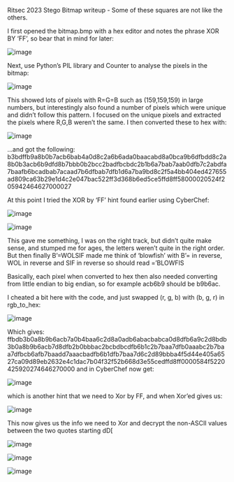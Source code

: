 Ritsec 2023 Stego
Bitmap writeup - Some of these squares are not like the others.

I first opened the bitmap.bmp with a hex editor and notes the phrase XOR BY ‘FF’, so bear that in mind for later:
 
![image](https://github.com/hacklaugh/CTF-write-ups/assets/126184849/68b1e767-9c80-479e-aa41-8aea7e656d6a)

Next, use Python’s PIL library and Counter to analyse the pixels in the bitmap:

![image](https://github.com/hacklaugh/CTF-write-ups/assets/126184849/5baa338d-5a52-4c9d-bf93-da8384a9260a)


This showed lots of pixels with R=G=B such as (159,159,159) in large numbers, but interestingly also found a number of pixels which were unique and didn’t follow this pattern. I focused on the unique pixels and extracted the pixels where R,G,B weren’t the same. I then converted these to hex with:

![image](https://github.com/hacklaugh/CTF-write-ups/assets/126184849/a91f9e6d-99c8-4ab8-9f35-cb3ec44d8c92)

…and got the following:	
b3bdffb9a8b0b7acb6bab4a0d8c2a6b6ada0baacabd8a0bca9b6dfbdd8c2a8b0b3acb6b9dfd8b7bbb0b2bcc2badfbcbdc2b1b6a7bab7aab0dfb7c2abdfa7baafb6bcadbab7acaad7b6dfbab7dfb1d6a7ba9bd8c2f5a4bb404ed427655ad809ca63b29e1d4c2e047bac522ff3d368b6ed5ce5ffd8ff58000020524f205942464627000027

At this point I tried the XOR by ‘FF’ hint found earlier using CyberChef:

![image](https://github.com/hacklaugh/CTF-write-ups/assets/126184849/557dbc0e-a080-4546-be6b-ebd51dcc3d2e)

![image](https://github.com/hacklaugh/CTF-write-ups/assets/126184849/caf39f8c-96e1-4bdf-a81f-7379ad59e788)

This gave me something, I was on the right track, but didn’t quite make sense, and stumped me for ages, the letters weren’t quite in the right order. But then finally B’=WOLSIF made me think of ‘blowfish’ with B’= in reverse, WOL in reverse and SIF in reverse so should read =’BLOWFIS

Basically, each pixel when converted to hex then also needed converting from little endian to big endian, so for example acb6b9 should be b9b6ac.

I cheated a bit here with the code, and just swapped (r, g, b) with (b, g, r) in rgb_to_hex:

![image](https://github.com/hacklaugh/CTF-write-ups/assets/126184849/5597ff6d-5177-45b5-b4be-a335ca034e3a)

Which gives:
ffbdb3b0a8b9b6acb7a0b4baa6c2d8a0adb6abacbabca0d8dfb6a9c2d8bdb3b0a8b9b6acb7d8dfb2b0bbbac2bcbdbcdfb6b1c2b7baa7dfb0aaabc2b7baa7dfbcb6afb7baadd7aaacbadfb6b1dfb7baa7d6c2d89bbba4f5d44e405a6527ca09d89eb2632e4c1dac7b04f32f52b668d3e55cedffd8ff0000584f5220425920274646270000
and in CyberChef now get:

![image](https://github.com/hacklaugh/CTF-write-ups/assets/126184849/a274f1d2-93f1-41da-9e87-825c79d9dd2f)

which is another hint that we need to Xor by FF, and when Xor’ed gives us:

![image](https://github.com/hacklaugh/CTF-write-ups/assets/126184849/c16d5ba1-4e40-4b7f-b10b-e83eec3f9659)

This now gives us the info we need to Xor and decrypt the non-ASCII values between the two quotes starting dD[

![image](https://github.com/hacklaugh/CTF-write-ups/assets/126184849/57df10f3-1787-49d5-9e6b-997e0b2349b6)

![image](https://github.com/hacklaugh/CTF-write-ups/assets/126184849/4d48463d-df26-4a3d-9d6c-21b2a3c0f6c3)

![image](https://github.com/hacklaugh/CTF-write-ups/assets/126184849/b841b9dd-2f12-40de-8173-386a503ece4b)
